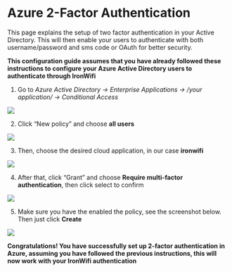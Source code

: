 # Azure 2-Factor Authentication 

This page explains the setup of two factor authentication in your Active Directory. This will then enable your users to authenticate with both username/password and sms code or OAuth for better security.

**This configuration guide assumes that you have already followed these instructions to configure your Azure Active Directory users to authenticate through IronWifi**

1. Go to _Azure Active Directory -> Enterprise Applications -> /your application/ -> Conditional Access_

![](Azure%202-Factor%20Authentication/azure.png)

2. Click “New policy” and choose **all users**

![](Azure%202-Factor%20Authentication/azure2.png)

3. Then, choose the desired cloud application, in our case **ironwifi**

![](Azure%202-Factor%20Authentication/azure3.png)

4. After that, click “Grant” and choose **Require multi-factor authentication**, then click select to confirm

![](Azure%202-Factor%20Authentication/azure4.png)

5. Make sure you have the enabled the policy, see the screenshot below. Then just click **Create**

![](Azure%202-Factor%20Authentication/azure5.png)

**Congratulations! You have successfully set up 2-factor authentication in Azure, assuming you have followed the previous instructions, this will now work with your IronWifi authentication**
